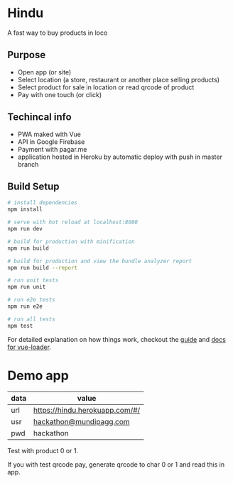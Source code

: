# Hindu
A fast way to buy products in loco

## Purpose
* Open app (or site)
* Select location (a store, restaurant or another place selling products)
* Select product for sale in location or read qrcode of product
* Pay with one touch (or click)

## Techincal info
* PWA maked with Vue
* API in Google Firebase
* Payment with pagar.me
* application hosted in Heroku by automatic deploy with push in master branch

## Build Setup

``` bash
# install dependencies
npm install

# serve with hot reload at localhost:8080
npm run dev

# build for production with minification
npm run build

# build for production and view the bundle analyzer report
npm run build --report

# run unit tests
npm run unit

# run e2e tests
npm run e2e

# run all tests
npm test
```

For detailed explanation on how things work, checkout the [guide](http://vuejs-templates.github.io/webpack/) and [docs for vue-loader](http://vuejs.github.io/vue-loader).

# Demo app

| data | value                          |
| ---- |--------------------------------|
| url  | https://hindu.herokuapp.com/#/ |
| usr  | hackathon@mundipagg.com        |
| pwd  | hackathon                      |

Test with product 0 or 1.

If you with test qrcode pay, generate qrcode to char 0 or 1 and read this in app.
